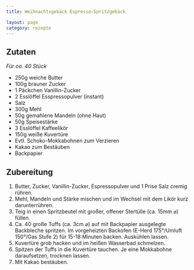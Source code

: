 ```yaml
---
title: Weihnachtsgebäck Espresso-Spritzgebäck

layout: page
category: rezepte
---
```


Zutaten
-------
*Für ca. 40 Stück*

- 250g weiche Butter
- 100g brauner Zucker
- 1 Päckchen Vanillin-Zucker
- 2 Esslöffel Esspressopulver (instant)
- Salz
- 300g Mehl
- 50g gemahlene Mandeln (ohne Haut)
- 50g Speisestärke
- 3 Esslöffel Kaffeelikör
- 150g weiße Kuvertüre
- Evtl. Schoko-Mokkabohnen zum Verzieren
- Kakao zum Bestäuben
- Backpapier

Zubereitung
-----------
1. Butter, Zucker, Vanillin-Zucker, Espressopulver und 1 Prise Salz cremig rühren.
2. Mehl, Mandeln und Stärke mischen und im Wechsel mit dem Likör kurz darunterrühren.
3. Teig in einen Spritzbeutel mit großer, offener Stertülle (ca. 15mm ⌀) füllen.
4. Ca. 40 große Tuffs (ca. 3cm ⌀) auf mit Backpapier ausgelegte Backbleche spritzen. Im vorgeheizten Backofen (E-Herd 175°/Umluft 150°/Gas Stufe 2) für 15-18 Minuten backen. Auskühlen lassen.
5. Kuvertüre grob hacken und im heißen Wasserbad schmelzen.
6. Spitzen der Tuffs in die Kuvertüre tauchen. Je eine Mokkabohne daraufsetzen, trocknen lassen.
7. Mit Kakao bestäuben.
